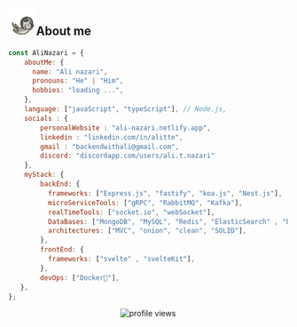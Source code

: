 <p align="left">
    <h2><img width="50px" height="50px" src="./img/astronautCat.gif" alt="cat">About me</h2>
</p>

```javascript
const AliNazari = {
    aboutMe: {
      name: "Ali nazari",
      pronouns: "He" | "Him",
      hobbies: "loading ...",
    },
    language: ["javaScript", "typeScript"], // Node.js,
    socials : {
        personalWebsite : "ali-nazari.netlify.app",
        linkedin : "linkedin.com/in/alitte",
        gmail : "backendwithali@gmail.com",
        discord: "discordapp.com/users/ali.t.nazari"
    },
    myStack: {
        backEnd: {
          frameworks: ["Express.js", "fastify", "koa.js", "Nest.js"],
          microServiceTools: ["gRPC", "RabbitMQ", "Kafka"],
          realTimeTools: ["socket.io", "webSocket"],
          DataBases: ["MongoDB", "MySQL", "Redis", "ElasticSearch" , "Postgresql"],
          architectures: ["MVC", "onion", "clean", "SOLID"],
        },
        frontEnd: {
          frameworks: ["svelte" , "svelteKit"],
        },
        devOps: ["Docker🐳"],
   },
};
```
<p align="center"><img src="https://komarev.com/ghpvc/?username=Silent-Watcher&amp;color=4A62C2" alt="profile views"></p>
